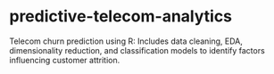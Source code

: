 # predictive-telecom-analytics
Telecom churn prediction using R: Includes data cleaning, EDA, dimensionality reduction, and classification models to identify factors influencing customer attrition.
